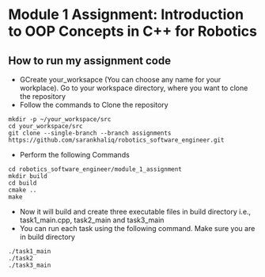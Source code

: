 # Module 1 Assignment: Introduction to OOP Concepts in C++ for Robotics

## How to run my assignment code

- GCreate your_worksapce (You can choose any name for your workplace). Go to your workspace directory, where you want to clone the repository
- Follow the commands to Clone the repository 
```
mkdir -p ~/your_workspace/src 
cd your_workspace/src
git clone --single-branch --branch assignments https://github.com/sarankhaliq/robotics_software_engineer.git
```
- Perform the following Commands 
```
cd robotics_software_engineer/module_1_assignment
mkdir build
cd build
cmake ..
make
```
- Now it will build and create three executable files in build directory i.e., task1_main.cpp, task2_main and task3_main
- You can run each task using the following command. Make sure you are in build directory
```
./task1_main 
./task2
./task3_main